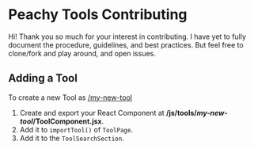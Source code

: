 Peachy Tools Contributing
===

Hi! Thank you so much for your interest in contributing. I have yet to fully document the procedure, guidelines, and best practices. But feel free to clone/fork and play around, and open issues.


## Adding a Tool

To create a new Tool as [/my-new-tool](https://peachytools.com/my-new-tool)
1. Create and export your React Component at **/js/tools/_my-new-tool_/ToolComponent.jsx**.
2. Add it to `importTool()` of `ToolPage`.
3. Add it to the `ToolSearchSection`.
